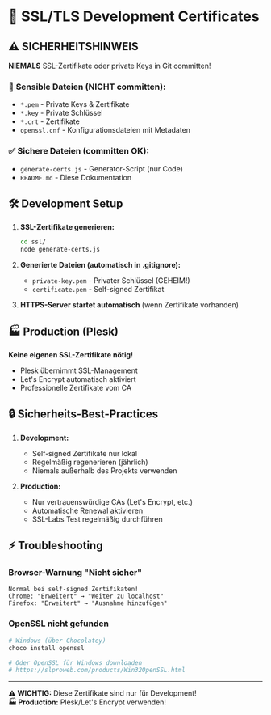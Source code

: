 # 🔐 SSL/TLS Development Certificates

## ⚠️ **SICHERHEITSHINWEIS**

**NIEMALS** SSL-Zertifikate oder private Keys in Git committen!

### 🚨 **Sensible Dateien (NICHT committen):**
- `*.pem` - Private Keys & Zertifikate
- `*.key` - Private Schlüssel  
- `*.crt` - Zertifikate
- `openssl.cnf` - Konfigurationsdateien mit Metadaten

### ✅ **Sichere Dateien (committen OK):**
- `generate-certs.js` - Generator-Script (nur Code)
- `README.md` - Diese Dokumentation

## 🛠️ **Development Setup**

1. **SSL-Zertifikate generieren:**
   ```bash
   cd ssl/
   node generate-certs.js
   ```

2. **Generierte Dateien (automatisch in .gitignore):**
   - `private-key.pem` - Privater Schlüssel (GEHEIM!)
   - `certificate.pem` - Self-signed Zertifikat

3. **HTTPS-Server startet automatisch** (wenn Zertifikate vorhanden)

## 🏭 **Production (Plesk)**

**Keine eigenen SSL-Zertifikate nötig!**
- Plesk übernimmt SSL-Management
- Let's Encrypt automatisch aktiviert
- Professionelle Zertifikate vom CA

## 🔒 **Sicherheits-Best-Practices**

1. **Development:**
   - Self-signed Zertifikate nur lokal
   - Regelmäßig regenerieren (jährlich)
   - Niemals außerhalb des Projekts verwenden

2. **Production:**
   - Nur vertrauenswürdige CAs (Let's Encrypt, etc.)
   - Automatische Renewal aktivieren
   - SSL-Labs Test regelmäßig durchführen

## ⚡ **Troubleshooting**

### Browser-Warnung "Nicht sicher"
```
Normal bei self-signed Zertifikaten!
Chrome: "Erweitert" → "Weiter zu localhost"
Firefox: "Erweitert" → "Ausnahme hinzufügen"
```

### OpenSSL nicht gefunden
```bash
# Windows (über Chocolatey)
choco install openssl

# Oder OpenSSL für Windows downloaden
# https://slproweb.com/products/Win32OpenSSL.html
```

---
**⚠️ WICHTIG:** Diese Zertifikate sind nur für Development!  
**🏭 Production:** Plesk/Let's Encrypt verwenden!

